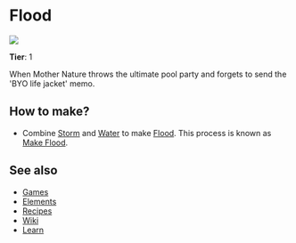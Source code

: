 # Flood

![](/wiki/images/item.flood.png)

**Tier**: 1

When Mother Nature throws the ultimate pool party and forgets to send the 'BYO life jacket' memo.

## How to make?

* Combine [Storm](/wiki/elements/storm) and [Water](/wiki/elements/water) to make [Flood](/wiki/elements/flood). This process is known as [Make Flood](/wiki/recipes/make-flood).

## See also

* [Games](/wiki/games)
* [Elements](/wiki/elements)
* [Recipes](/wiki/recipes)
* [Wiki](/wiki/index)
* [Learn](/learn/index)